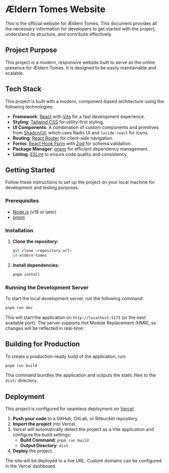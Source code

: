 # Ældern Tomes Website

This is the official website for Ældern Tomes. This document provides all the necessary information for developers to get started with the project, understand its structure, and contribute effectively.

## Project Purpose

This project is a modern, responsive website built to serve as the online presence for Ældern Tomes. It is designed to be easily maintainable and scalable.

## Tech Stack

This project is built with a modern, component-based architecture using the following technologies:

- **Framework**: [React](https://react.dev/) with [Vite](https://vitejs.dev/) for a fast development experience.
- **Styling**: [Tailwind CSS](https://tailwindcss.com/) for utility-first styling.
- **UI Components**: A combination of custom components and primitives from [Shadcn/UI](https://ui.shadcn.com/), which uses Radix UI and `lucide-react` for icons.
- **Routing**: [React Router](https://reactrouter.com/) for client-side navigation.
- **Forms**: [React Hook Form](https://react-hook-form.com/) with [Zod](https://zod.dev/) for schema validation.
- **Package Manager**: [pnpm](https://pnpm.io/) for efficient dependency management.
- **Linting**: [ESLint](https://eslint.org/) to ensure code quality and consistency.

## Getting Started

Follow these instructions to set up the project on your local machine for development and testing purposes.

### Prerequisites

- [Node.js](https://nodejs.org/) (v18 or later)
- [pnpm](https://pnpm.io/installation)

### Installation

1.  **Clone the repository:**
    ```bash
    git clone <repository-url>
    cd eldern-tomes
    ```

2.  **Install dependencies:**
    ```bash
    pnpm install
    ```

### Running the Development Server

To start the local development server, run the following command:

```bash
pnpm run dev
```

This will start the application on `http://localhost:5173` (or the next available port). The server supports Hot Module Replacement (HMR), so changes will be reflected in real-time.

## Building for Production

To create a production-ready build of the application, run:

```bash
pnpm run build
```

This command bundles the application and outputs the static files to the `dist/` directory.

## Deployment

This project is configured for seamless deployment on [Vercel](https://vercel.com/).

1.  **Push your code** to a GitHub, GitLab, or Bitbucket repository.
2.  **Import the project** into Vercel.
3.  Vercel will automatically detect the project as a Vite application and configure the build settings:
    - **Build Command**: `pnpm run build`
    - **Output Directory**: `dist`
4.  **Deploy** the project.

The site will be deployed to a live URL. Custom domains can be configured in the Vercel dashboard.
